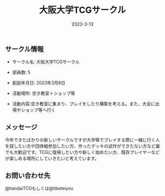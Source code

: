 ﻿---
title: '大阪大学TCGサークル'
excerpt: ''
date: '2023-3-13'
iconImage: '/assets/021/icon.png'
coverImage: '/assets/021/cover.jpg'
ogImage:
  url: '/assets/021/icon.png'
tags:
  - 'サークル'
  
---

## サークル情報
- サークル名: 大阪大学TCGサークル
- 部員数: 5
- 創設年月日: 2023年3月8日
- 活動場所: 空き教室＋ショップ等

- 活動内容:空き教室に集まり、プレイをしたり構築を考える。また、大会に出場やショップ等へ行く

## メッセージ
今年できたばかりの新しいサークルですが大学等でプレイする際に一緒に行く人を探したい方や団体戦参加したい方、作ったデッキの試作ができたない方など誰でも大歓迎です。TCGに復帰したい方や新しく始めたい方、既存プレイヤーなどが楽しめる場所にしていきたいと考えています。

## お問い合わせ先
@handaiTCGもしくは@tibeteiyou

